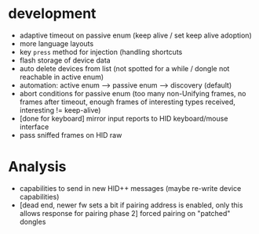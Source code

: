 # development
- adaptive timeout on passive enum (keep alive / set keep alive adoption)
- more language layouts
- key `press` method for injection (handling shortcuts
- flash storage of device data
- auto delete devices from list (not spotted for a while / dongle not reachable in active enum)
- automation: active enum --> passive enum --> discovery (default)
- abort conditions for passive enum (too many non-Unifying frames, no frames after timeout, enough frames of interesting types received, interesting != keep-alive)
- [done for keyboard] mirror input reports to HID keyboard/mouse interface
- pass sniffed frames on HID raw

# Analysis
- capabilities to send in new HID++ messages (maybe re-write device capabilities)
- [dead end, newer fw sets a bit if pairing address is enabled, only this allows response for pairing phase 2] forced pairing on "patched" dongles